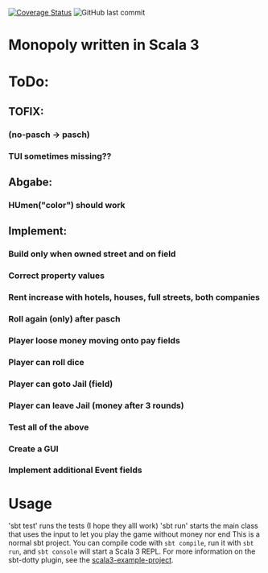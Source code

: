 [![Coverage Status](https://coveralls.io/repos/github/jasemper/Monopoly/badge.svg?branch=master)](https://coveralls.io/github/jasemper/Monopoly?branch=master)
![GitHub last commit](https://img.shields.io/github/last-commit/jasemper/Monopoly)

# Monopoly written in Scala 3

# ToDo:
## TOFIX:
### (no-pasch -> pasch)
### TUI sometimes missing??

## Abgabe:
### HUmen("color") should work

## Implement:
### Build only when owned street and on field
### Correct property values
### Rent increase with hotels, houses, full streets, both companies
### Roll again (only) after pasch
### Player loose money moving onto pay fields
### Player can roll dice
### Player can goto Jail (field)
### Player can leave Jail (money after 3 rounds)
### Test all of the above
### Create a GUI
### Implement additional Event fields


# Usage
'sbt test' runs the tests (I hope they alll work)
'sbt run' starts the main class that uses the input to let you play the game without money nor end
This is a normal sbt project. You can compile code with `sbt compile`, run it with `sbt run`, and `sbt console` will start a Scala 3 REPL.
For more information on the sbt-dotty plugin, see the
[scala3-example-project](https://github.com/scala/scala3-example-project/blob/main/README.md).
